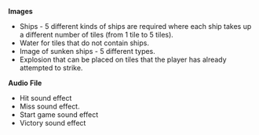 **Images**    <br>

* Ships - 5 different kinds of ships are required where each ship takes up a different number of tiles (from 1 tile to 5 tiles). <br>
* Water for tiles that do not contain ships. <br>
* Image of sunken ships - 5 different types. <br>
* Explosion that can be placed on tiles that the player has already attempted to strike. <br>


**Audio** **File** <br>

* Hit sound effect <br>
* Miss sound effect. <br>
* Start game sound effect <br>
* Victory sound effect <br>


